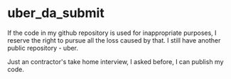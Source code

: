 # uber_da_submit


If the code in my github repository is used for inappropriate purposes, I reserve the right to pursue all the loss caused by that.
I still have another public repository - uber.

Just an contractor's take home interview, I asked before, I can publish my code.
